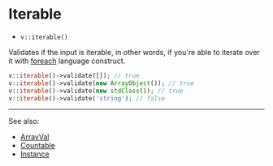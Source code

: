 # Iterable

- `v::iterable()`

Validates if the input is iterable, in other words, if you're able to iterate
over it with [foreach](http://php.net/foreach) language construct.

```php
v::iterable()->validate([]); // true
v::iterable()->validate(new ArrayObject()); // true
v::iterable()->validate(new stdClass()); // true
v::iterable()->validate('string'); // false
```

***
See also:

  * [ArrayVal](ArrayVal.md)
  * [Countable](Countable.md)
  * [Instance](Instance.md)
